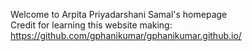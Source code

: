 Welcome to Arpita Priyadarshani Samal's homepage </br>
Credit for learning this website making: https://github.com/gphanikumar/gphanikumar.github.io/
